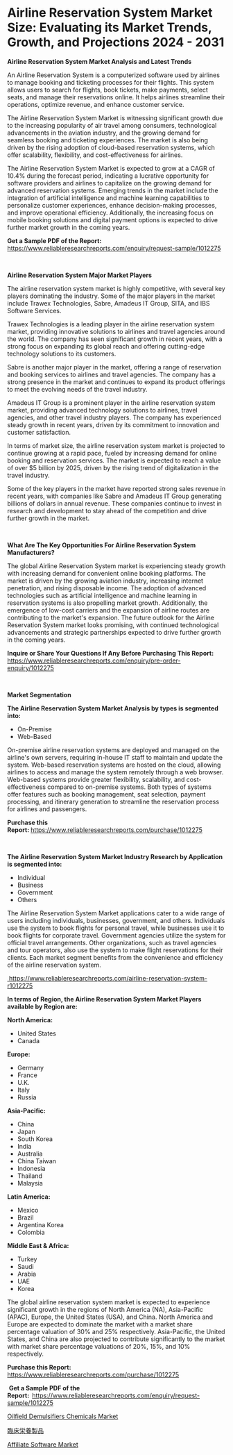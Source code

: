 <p><h1>Airline Reservation System Market Size: Evaluating its Market Trends, Growth, and Projections 2024 - 2031</h1></p><p><strong>Airline Reservation System Market Analysis and Latest Trends</strong></p>
<p><p>An Airline Reservation System is a computerized software used by airlines to manage booking and ticketing processes for their flights. This system allows users to search for flights, book tickets, make payments, select seats, and manage their reservations online. It helps airlines streamline their operations, optimize revenue, and enhance customer service.</p><p>The Airline Reservation System Market is witnessing significant growth due to the increasing popularity of air travel among consumers, technological advancements in the aviation industry, and the growing demand for seamless booking and ticketing experiences. The market is also being driven by the rising adoption of cloud-based reservation systems, which offer scalability, flexibility, and cost-effectiveness for airlines.</p><p>The Airline Reservation System Market is expected to grow at a CAGR of 10.4% during the forecast period, indicating a lucrative opportunity for software providers and airlines to capitalize on the growing demand for advanced reservation systems. Emerging trends in the market include the integration of artificial intelligence and machine learning capabilities to personalize customer experiences, enhance decision-making processes, and improve operational efficiency. Additionally, the increasing focus on mobile booking solutions and digital payment options is expected to drive further market growth in the coming years.</p></p>
<p><strong>Get a Sample PDF of the Report:&nbsp;</strong> <a href="https://www.reliableresearchreports.com/enquiry/request-sample/1012275">https://www.reliableresearchreports.com/enquiry/request-sample/1012275</a></p>
<p>&nbsp;</p>
<p><strong>Airline Reservation System Major Market Players</strong></p>
<p><p>The airline reservation system market is highly competitive, with several key players dominating the industry. Some of the major players in the market include Trawex Technologies, Sabre, Amadeus IT Group, SITA, and IBS Software Services.</p><p>Trawex Technologies is a leading player in the airline reservation system market, providing innovative solutions to airlines and travel agencies around the world. The company has seen significant growth in recent years, with a strong focus on expanding its global reach and offering cutting-edge technology solutions to its customers.</p><p>Sabre is another major player in the market, offering a range of reservation and booking services to airlines and travel agencies. The company has a strong presence in the market and continues to expand its product offerings to meet the evolving needs of the travel industry.</p><p>Amadeus IT Group is a prominent player in the airline reservation system market, providing advanced technology solutions to airlines, travel agencies, and other travel industry players. The company has experienced steady growth in recent years, driven by its commitment to innovation and customer satisfaction.</p><p>In terms of market size, the airline reservation system market is projected to continue growing at a rapid pace, fueled by increasing demand for online booking and reservation services. The market is expected to reach a value of over $5 billion by 2025, driven by the rising trend of digitalization in the travel industry.</p><p>Some of the key players in the market have reported strong sales revenue in recent years, with companies like Sabre and Amadeus IT Group generating billions of dollars in annual revenue. These companies continue to invest in research and development to stay ahead of the competition and drive further growth in the market.</p></p>
<p>&nbsp;</p>
<p><strong>What Are The Key Opportunities For Airline Reservation System Manufacturers?</strong></p>
<p><p>The global Airline Reservation System market is experiencing steady growth with increasing demand for convenient online booking platforms. The market is driven by the growing aviation industry, increasing internet penetration, and rising disposable income. The adoption of advanced technologies such as artificial intelligence and machine learning in reservation systems is also propelling market growth. Additionally, the emergence of low-cost carriers and the expansion of airline routes are contributing to the market's expansion. The future outlook for the Airline Reservation System market looks promising, with continued technological advancements and strategic partnerships expected to drive further growth in the coming years.</p></p>
<p><strong>Inquire or Share Your Questions If Any Before Purchasing This Report:</strong> <a href="https://www.reliableresearchreports.com/enquiry/pre-order-enquiry/1012275">https://www.reliableresearchreports.com/enquiry/pre-order-enquiry/1012275</a></p>
<p>&nbsp;</p>
<p><strong>Market Segmentation</strong></p>
<p><strong>The Airline Reservation System Market Analysis by types is segmented into:</strong></p>
<p><ul><li>On-Premise</li><li>Web-Based</li></ul></p>
<p><p>On-premise airline reservation systems are deployed and managed on the airline's own servers, requiring in-house IT staff to maintain and update the system. Web-based reservation systems are hosted on the cloud, allowing airlines to access and manage the system remotely through a web browser. Web-based systems provide greater flexibility, scalability, and cost-effectiveness compared to on-premise systems. Both types of systems offer features such as booking management, seat selection, payment processing, and itinerary generation to streamline the reservation process for airlines and passengers.</p></p>
<p><strong>Purchase this Report:&nbsp;</strong><a href="https://www.reliableresearchreports.com/purchase/1012275">https://www.reliableresearchreports.com/purchase/1012275</a></p>
<p>&nbsp;</p>
<p><strong>The Airline Reservation System Market Industry Research by Application is segmented into:</strong></p>
<p><ul><li>Individual</li><li>Business</li><li>Government</li><li>Others</li></ul></p>
<p><p>The Airline Reservation System Market applications cater to a wide range of users including individuals, businesses, government, and others. Individuals use the system to book flights for personal travel, while businesses use it to book flights for corporate travel. Government agencies utilize the system for official travel arrangements. Other organizations, such as travel agencies and tour operators, also use the system to make flight reservations for their clients. Each market segment benefits from the convenience and efficiency of the airline reservation system.</p></p>
<p><a href="https://www.reliableresearchreports.com/airline-reservation-system-r1012275">&nbsp;https://www.reliableresearchreports.com/airline-reservation-system-r1012275</a></p>
<p><strong>In terms of Region, the Airline Reservation System Market Players available by Region are:</strong></p>
<p>
    <p> <strong> North America: </strong>
        <ul>
            <li>United States</li>
            <li>Canada</li>
        </ul>
        </p> 
    <p> <strong> Europe: </strong>
        <ul>
            <li>Germany</li>
            <li>France</li>
            <li>U.K.</li>
            <li>Italy</li>
            <li>Russia</li>
        </ul>
        </p> 
    <p> <strong> Asia-Pacific: </strong>
        <ul>
            <li>China</li>
            <li>Japan</li>
            <li>South Korea</li>
            <li>India</li>
            <li>Australia</li>
            <li>China Taiwan</li>
            <li>Indonesia</li>
            <li>Thailand</li>
            <li>Malaysia</li>
        </ul>
        </p> 
    <p> <strong> Latin America: </strong>
        <ul>
            <li>Mexico</li>
            <li>Brazil</li>
            <li>Argentina Korea</li>
            <li>Colombia</li>
        </ul>
        </p> 
    <p> <strong> Middle East & Africa: </strong>
        <ul>
            <li>Turkey</li>
            <li>Saudi</li>
            <li>Arabia</li>
            <li>UAE</li>
            <li>Korea</li>
        </ul>
    </p>
    </p>
<p><p>The global airline reservation system market is expected to experience significant growth in the regions of North America (NA), Asia-Pacific (APAC), Europe, the United States (USA), and China. North America and Europe are expected to dominate the market with a market share percentage valuation of 30% and 25% respectively. Asia-Pacific, the United States, and China are also projected to contribute significantly to the market with market share percentage valuations of 20%, 15%, and 10% respectively.</p></p>
<p><strong>Purchase this Report: </strong><a href="https://www.reliableresearchreports.com/purchase/1012275">https://www.reliableresearchreports.com/purchase/1012275</a></p>
<p>&nbsp;<strong>Get a Sample PDF of the Report:&nbsp;&nbsp;</strong><a href="https://www.reliableresearchreports.com/enquiry/request-sample/1012275">https://www.reliableresearchreports.com/enquiry/request-sample/1012275</a></p>
<p><strong></strong></p>
<p><p><a href="https://issuu.com/reportprime-2/docs/oilfield-demulsifiers-chemicals-market-size-2030.p">Oilfield Demulsifiers Chemicals Market</a></p><p><a href="https://github.com/mohamedbakry57/Market-Research-Report-List-3/blob/main/824281852891.md">臨床栄養製品</a></p><p><a href="https://github.com/JameTravis/Market-Research-Report-List-5/blob/main/affiliate-software-market.md">Affiliate Software Market</a></p></p>